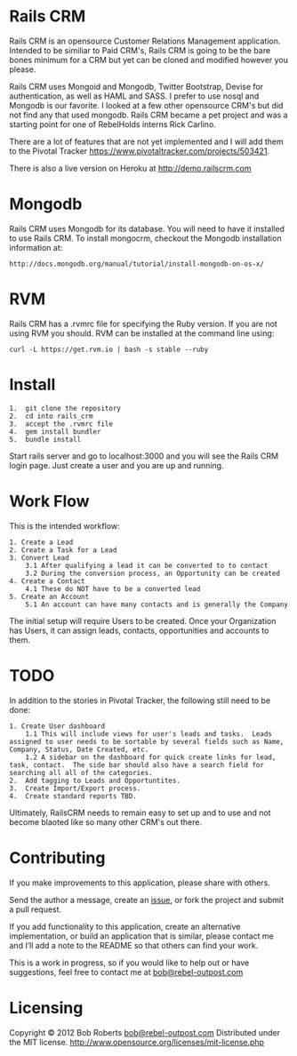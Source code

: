 Rails CRM
===============

Rails CRM is an opensource Customer Relations Management application.  Intended to be similiar to Paid CRM's, Rails CRM is going to be the bare bones minimum for a CRM but yet can be cloned and modified however you please.

Rails CRM uses Mongoid and Mongodb, Twitter Bootstrap, Devise for authentication, as well as HAML and SASS.  I prefer to use nosql and Mongodb is our favorite.  I looked at a few other opensource CRM's but did not find any that used mongodb.  Rails CRM became a pet project and was a starting point for one of RebelHolds interns Rick Carlino.

There are a lot of features that are not yet implemented and I will add them to the Pivotal Tracker https://www.pivotaltracker.com/projects/503421.

There is also a live version on Heroku at http://demo.railscrm.com


Mongodb
=======

Rails CRM uses Mongodb for its database.  You will need to have it installed to use Rails CRM.  To install mongocrm, checkout the Mongodb installation information at: 
	
	http://docs.mongodb.org/manual/tutorial/install-mongodb-on-os-x/

RVM
===

Rails CRM has a .rvmrc file for specifying the Ruby version.  If you are not using RVM you should.  RVM can be installed at the command line using:

	curl -L https://get.rvm.io | bash -s stable --ruby


Install
=======

	1.  git clone the repository
	2.  cd into rails_crm
	3.  accept the .rvmrc file
	4.  gem install bundler
	5.  bundle install

Start rails server and go to localhost:3000 and you will see the Rails CRM login page.  Just create a user and you are up and running.


Work Flow
=========

This is the intended workflow:

	1. Create a Lead
	2. Create a Task for a Lead
	3. Convert Lead
		3.1 After qualifying a lead it can be converted to to contact
		3.2 During the conversion process, an Opportunity can be created
	4. Create a Contact 
		4.1 These do NOT have to be a converted lead
	5. Create an Account
		5.1 An account can have many contacts and is generally the Company


The initial setup will require Users to be created.  Once your Organization has Users, it can assign leads, contacts, opportunities and accounts to them.


TODO
====

In addition to the stories in Pivotal Tracker, the following still need to be done:

	1. Create User dashboard
		1.1 This will include views for user's leads and tasks.  Leads assigned to user needs to be sortable by several fields such as Name, Company, Status, Date Created, etc.  
		1.2 A sidebar on the dashboard for quick create links for lead, task, contact.	The side bar should also have a search field for searching all all of the categories.
	2.	Add tagging to Leads and Opportuntites.
	3.  Create Import/Export process.
	4.	Create standard reports TBD.

Ultimately, RailsCRM needs to remain easy to set up and to use and not become blaoted like so many other CRM's out there.


Contributing
============

If you make improvements to this application, please share with others.

Send the author a message, create an [issue](https://github.com/brobertsaz/railscrm/issues), or fork the project and submit a pull request.

If you add functionality to this application, create an alternative implementation, or build an application that is similar, please contact me and I’ll add a note to the README so that others can find your work.

This is a work in progress, so if you would like to help out or have suggestions, feel free to contact me at bob@rebel-outpost.com

Licensing
=========

Copyright &copy; 2012 Bob Roberts <bob@rebel-outpost.com>
Distributed under the MIT license.
http://www.opensource.org/licenses/mit-license.php


